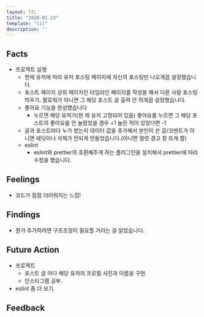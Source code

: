 ```yaml
---
layout: TIL
title: "2020-01-23"
template: "til"
description: ''
---
```


## Facts

- 프로젝트 실행
  - 현제 유저에 따라 유저 포스팅 페이지에 자신의 포스팅만 나오게끔 설정했습니다.
  - 포스트 페이지 상위 페이지인 타임라인 페이지를 작성을 해서 다른 사람 포스팅 띄우기. 팔로워가 아니면 그 해당 포스트 글 출력 안 하게끔 설정했습니다.
  - 좋아요 기능을 완성했습니다
    - 누르면 해당 유저가(현 제 유저 고정되어 있음) 좋아요를 누르면 그 해당 포스트의 좋아요를 안 눌렸었을 경우 +1 눌린 적이 있었다면 -1
  - 글과 포스트마다 누가 썼는지 데이터 값을 추가해서 본인이 쓴 글/코멘트가 아니면 에딧이나 삭제가 안되게 만들었습니다.(아니면 얼럿 경고 창 뜨게 함)
  - eslint
    - eslint와 prettier의 호환해주게 하는 플러그인을 설치해서 prettier에 따라 수정을 했습니다.

## Feelings

- 코드가 점점 더러워지는 느낌!

## Findings

- 뭔가 추가하려면 구조조정이 필요할 거라는 걸 알았습니다.

## Future Action

- 프로젝트
  - 포스트 글 마다 해당 유저의 프로필 사진과 이름을 구현.
  - 인스타그램 공부.
- eslint 좀 더 보기.

## Feedback
